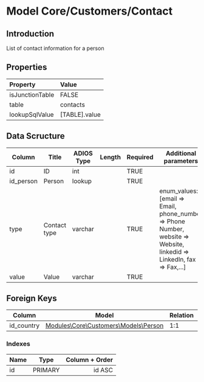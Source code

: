 # Model Core/Customers/Contact

## Introduction

List of contact information for a person

## Properties

| Property        | Value         |
| :-------------- | :------------ |
| isJunctionTable | FALSE         |
| table           | contacts      |
| lookupSqlValue  | [TABLE].value |

## Data Scructure

| Column    | Title        | ADIOS Type | Length | Required | Additional parameters                                                                                                 |
| --------- | ------------ | ---------- | ------ | -------- | --------------------------------------------------------------------------------------------------------------------- |
| id        | ID           | int        |        | TRUE     |                                                                                                                       |
| id_person | Person       | lookup     |        | TRUE     |                                                                                                                       |
| type      | Contact type | varchar    |        | TRUE     | enum_values: [email => Email, phone_number => Phone Number, website => Website, linkedid => LinkedIn, fax => Fax,...] |
| value     | Value        | varchar    |        | TRUE     |                                                                                                                       |

## Foreign Keys

| Column     | Model                                             | Relation | OnUpdate | OnDelete |
| ---------- | ------------------------------------------------- | -------- | -------- | -------- |
| id_country | [Modules\Core\Customers\Models\Person](person.md../modules/core/customers/models/Person.md) | 1:1      | Cascade  | Restrict |

### Indexes

| Name |  Type   | Column + Order |
| :--- | :-----: | -------------: |
| id   | PRIMARY |         id ASC |
